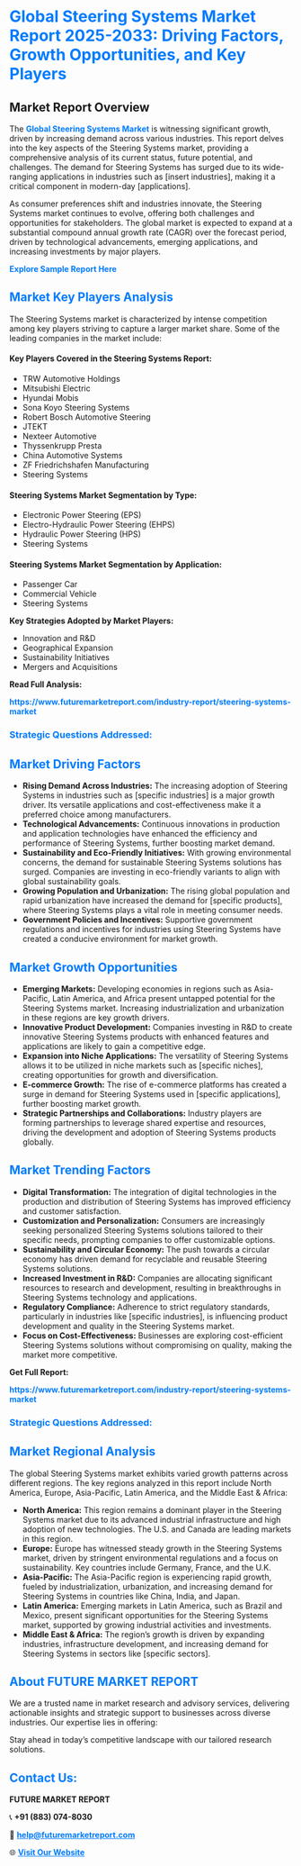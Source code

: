 <h1 style="color: #007BFF;">Global Steering Systems Market Report 2025-2033: Driving Factors, Growth Opportunities, and Key Players</h1>

<section id="overview">
<h2>Market Report Overview</h2>
<p>The <a href="https://www.futuremarketreport.com/industry-report/steering-systems-market" style="color: #007BFF; text-decoration: none;"><strong>Global Steering Systems Market</strong></a> is witnessing significant growth, driven by increasing demand across various industries. This report delves into the key aspects of the Steering Systems market, providing a comprehensive analysis of its current status, future potential, and challenges. The demand for Steering Systems has surged due to its wide-ranging applications in industries such as [insert industries], making it a critical component in modern-day [applications].</p>
<p>As consumer preferences shift and industries innovate, the Steering Systems market continues to evolve, offering both challenges and opportunities for stakeholders. The global market is expected to expand at a substantial compound annual growth rate (CAGR) over the forecast period, driven by technological advancements, emerging applications, and increasing investments by major players.</p>
</section>

<section id="overview">
<p><a href="https://www.futuremarketreport.com/request-sample/reportId=110228" style="color: #007BFF; text-decoration: none;"><strong>Explore Sample Report Here</strong></a></p>
</section>

<section id="key-players">
<h2 style="color: #007BFF;">Market Key Players Analysis</h2>
<p>The Steering Systems market is characterized by intense competition among key players striving to capture a larger market share. Some of the leading companies in the market include:</p>
<h4>Key Players Covered in the Steering Systems Report:</h4>
<ul><li>TRW Automotive Holdings</li><li>Mitsubishi Electric</li><li>Hyundai Mobis</li><li>Sona Koyo Steering Systems</li><li>Robert Bosch Automotive Steering</li><li>JTEKT</li><li>Nexteer Automotive</li><li>Thyssenkrupp Presta</li><li>China Automotive Systems</li><li>ZF Friedrichshafen Manufacturing</li><li>Steering Systems</li></ul>
<h4>Steering Systems Market Segmentation by Type:</h4>
<ul><li>Electronic Power Steering (EPS)</li><li>Electro-Hydraulic Power Steering (EHPS)</li><li>Hydraulic Power Steering (HPS)</li><li>Steering Systems</li></ul>

<h4>Steering Systems Market Segmentation by Application:</h4>
<ul><li>Passenger Car</li><li>Commercial Vehicle</li><li>Steering Systems</li></ul>
<p><strong>Key Strategies Adopted by Market Players:</strong></p>
<ul>
<li>Innovation and R&D</li>
<li>Geographical Expansion</li>
<li>Sustainability Initiatives</li>
<li>Mergers and Acquisitions</li>
</ul>
</section>

<section>
<p><strong>Read Full Analysis: </strong></p><a href="https://www.futuremarketreport.com/industry-report/steering-systems-market" style="color: #007BFF; text-decoration: none;"><strong>https://www.futuremarketreport.com/industry-report/steering-systems-market</strong></a>
<h3 style="color: #007BFF;">Strategic Questions Addressed:</h3>
</section>

<section id="driving-factors">
<h2 style="color: #007BFF;">Market Driving Factors</h2>
<ul>
<li><strong>Rising Demand Across Industries:</strong> The increasing adoption of Steering Systems in industries such as [specific industries] is a major growth driver. Its versatile applications and cost-effectiveness make it a preferred choice among manufacturers.</li>
<li><strong>Technological Advancements:</strong> Continuous innovations in production and application technologies have enhanced the efficiency and performance of Steering Systems, further boosting market demand.</li>
<li><strong>Sustainability and Eco-Friendly Initiatives:</strong> With growing environmental concerns, the demand for sustainable Steering Systems solutions has surged. Companies are investing in eco-friendly variants to align with global sustainability goals.</li>
<li><strong>Growing Population and Urbanization:</strong> The rising global population and rapid urbanization have increased the demand for [specific products], where Steering Systems plays a vital role in meeting consumer needs.</li>
<li><strong>Government Policies and Incentives:</strong> Supportive government regulations and incentives for industries using Steering Systems have created a conducive environment for market growth.</li>
</ul>
</section>

<section id="growth-opportunities">
<h2 style="color: #007BFF;">Market Growth Opportunities</h2>
<ul>
<li><strong>Emerging Markets:</strong> Developing economies in regions such as Asia-Pacific, Latin America, and Africa present untapped potential for the Steering Systems market. Increasing industrialization and urbanization in these regions are key growth drivers.</li>
<li><strong>Innovative Product Development:</strong> Companies investing in R&D to create innovative Steering Systems products with enhanced features and applications are likely to gain a competitive edge.</li>
<li><strong>Expansion into Niche Applications:</strong> The versatility of Steering Systems allows it to be utilized in niche markets such as [specific niches], creating opportunities for growth and diversification.</li>
<li><strong>E-commerce Growth:</strong> The rise of e-commerce platforms has created a surge in demand for Steering Systems used in [specific applications], further boosting market growth.</li>
<li><strong>Strategic Partnerships and Collaborations:</strong> Industry players are forming partnerships to leverage shared expertise and resources, driving the development and adoption of Steering Systems products globally.</li>
</ul>
</section>

<section id="trending-factors">
<h2 style="color: #007BFF;">Market Trending Factors</h2>
<ul>
<li><strong>Digital Transformation:</strong> The integration of digital technologies in the production and distribution of Steering Systems has improved efficiency and customer satisfaction.</li>
<li><strong>Customization and Personalization:</strong> Consumers are increasingly seeking personalized Steering Systems solutions tailored to their specific needs, prompting companies to offer customizable options.</li>
<li><strong>Sustainability and Circular Economy:</strong> The push towards a circular economy has driven demand for recyclable and reusable Steering Systems solutions.</li>
<li><strong>Increased Investment in R&D:</strong> Companies are allocating significant resources to research and development, resulting in breakthroughs in Steering Systems technology and applications.</li>
<li><strong>Regulatory Compliance:</strong> Adherence to strict regulatory standards, particularly in industries like [specific industries], is influencing product development and quality in the Steering Systems market.</li>
<li><strong>Focus on Cost-Effectiveness:</strong> Businesses are exploring cost-efficient Steering Systems solutions without compromising on quality, making the market more competitive.</li>
</ul>
</section>

<section>
<p><strong>Get Full Report: </strong></p><a href="https://www.futuremarketreport.com/industry-report/steering-systems-market" style="color: #007BFF; text-decoration: none;"><strong>https://www.futuremarketreport.com/industry-report/steering-systems-market</strong></a>
<h3 style="color: #007BFF;">Strategic Questions Addressed:</h3>
</section>


<section id="regional-analysis">
<h2 style="color: #007BFF;">Market Regional Analysis</h2>
<p>The global Steering Systems market exhibits varied growth patterns across different regions. The key regions analyzed in this report include North America, Europe, Asia-Pacific, Latin America, and the Middle East & Africa:</p>
<ul>
<li><strong>North America:</strong> This region remains a dominant player in the Steering Systems market due to its advanced industrial infrastructure and high adoption of new technologies. The U.S. and Canada are leading markets in this region.</li>
<li><strong>Europe:</strong> Europe has witnessed steady growth in the Steering Systems market, driven by stringent environmental regulations and a focus on sustainability. Key countries include Germany, France, and the U.K.</li>
<li><strong>Asia-Pacific:</strong> The Asia-Pacific region is experiencing rapid growth, fueled by industrialization, urbanization, and increasing demand for Steering Systems in countries like China, India, and Japan.</li>
<li><strong>Latin America:</strong> Emerging markets in Latin America, such as Brazil and Mexico, present significant opportunities for the Steering Systems market, supported by growing industrial activities and investments.</li>
<li><strong>Middle East & Africa:</strong> The region’s growth is driven by expanding industries, infrastructure development, and increasing demand for Steering Systems in sectors like [specific sectors].</li>
</ul>
</section>

<footer>
<h2 style="color: #007BFF;">About FUTURE MARKET REPORT</h2>
<p>We are a trusted name in market research and advisory services, delivering actionable insights and strategic support to businesses across diverse industries. Our expertise lies in offering:</p>

<p>Stay ahead in today’s competitive landscape with our tailored research solutions.</p>

<h2 style="color: #007BFF;">Contact Us:</h2>
<p><strong>FUTURE MARKET REPORT</strong></p>
<p>📞 <strong>+91 (883) 074-8030</strong></p>
<p>📧 <strong><a href="mailto:help@futuremarketreport.com" style="color: #007BFF;">help@futuremarketreport.com</a></strong></p>
<p>🌐 <strong><a href="https://www.futuremarketreport.com/" style="color: #007BFF;">Visit Our Website</a></strong></p>
</footer>